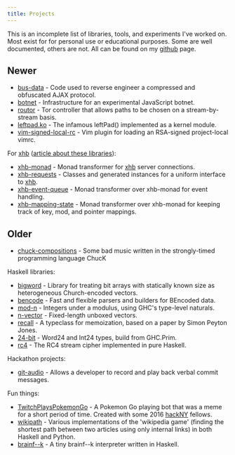```yaml
---
title: Projects
---
```


This is an incomplete list of libraries, tools, and experiments I've worked on.
Most exist for for personal use or educational purposes.
Some are well documented, others are not.
All can be found on my [github](https://github.com/nickspinale) page.

## Newer

*   [bus-data](https://github.com/nickspinale/bus-data) - Code used to reverse engineer a compressed and obfuscated AJAX protocol.
*   [botnet](https://github.com/nickspinale/botnet) - Infrastructure for an experimental JavaScript botnet.
*   [routor](https://github.com/nickspinale/routor) - Tor controller that allows paths to be chosen on a stream-by-stream basis.
*   [leftpad.ko](https://github.com/nickspinale/leftpad.ko) - The infamous leftPad() implemented as a kernel module.
*   [vim-signed-local-rc](https://github.com/nickspinale/vim-signed-local-rc) - Vim plugin for loading an RSA-signed project-local vimrc.

For [xhb](https://hackage.haskell.org/package/xhb) ([article about these libraries](/articles/xhb-monad.html)):

*   [xhb-monad](https://github.com/nickspinale/xhb-monad) - Monad transformer for [xhb](https://hackage.haskell.org/package/xhb) server connections.
*   [xhb-requests](https://github.com/nickspinale/xhb-requests) - Classes and generated instances for a uniform interface to [xhb](https://hackage.haskell.org/package/xhb).
*   [xhb-event-queue](https://github.com/nickspinale/xhb-event-queue) - Monad transformer over xhb-monad for event handling.
*   [xhb-mapping-state](https://github.com/nickspinale/xhb-mapping-state) - Monad transformer over xhb-monad for keeping track of key, mod, and pointer mappings.

## Older

*   [chuck-compositions](https://github.com/nickspinale/chuck-compositions) - Some bad music written in the strongly-timed programming language ChucK

Haskell libraries:

*   [bigword](https://github.com/nickspinale/bigword) - Library for treating bit arrays with statically known size as heterogeneous Church-encoded vectors.
*   [bencode](https://github.com/nickspinale/bencode) - Fast and flexible parsers and builders for BEncoded data.
*   [mod-n](https://github.com/nickspinale/mod-n) - Integers under a modulus, using GHC's type-level naturals.
*   [n-vector](https://github.com/nickspinale/n-vector) - Fixed-length unboxed vectors.
*   [recall](https://github.com/nickspinale/recall) - A typeclass for memoization, based on a paper by Simon Peyton Jones.
*   [24-bit](https://github.com/nickspinale/24-bit) - Word24 and Int24 types, build from GHC.Prim.
*   [rc4](https://github.com/nickspinale/rc4) - The RC4 stream cipher implemented in pure Haskell.

Hackathon projects:

*   [git-audio](https://github.com/nickspinale/git-audio) - Allows a developer to record and play back verbal commit messages.

Fun things:

*   [TwitchPlaysPokemonGo](https://www.twitch.tv/twitchpokemongo) - A Pokemon Go playing bot that was a meme for a short period of time. Created with some 2016 [hackNY](http://hackny.org) fellows.
*   [wikipath](https://github.com/nickspinale/wikipath) - Various implementations of the 'wikipedia game' (finding the shortest path between two articles using only internal links) in both Haskell and Python.
*   [brainf--k](https://github.com/nickspinale/brainf--k) - A tiny brainf--k interpreter written in Haskell.
